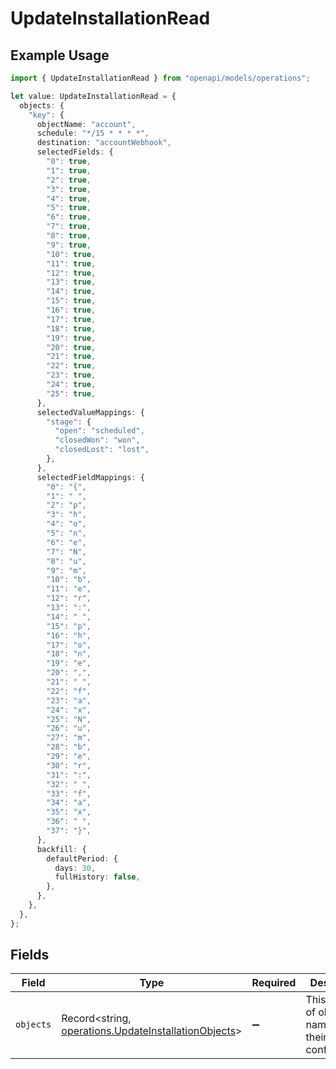 # UpdateInstallationRead

## Example Usage

```typescript
import { UpdateInstallationRead } from "openapi/models/operations";

let value: UpdateInstallationRead = {
  objects: {
    "key": {
      objectName: "account",
      schedule: "*/15 * * * *",
      destination: "accountWebhook",
      selectedFields: {
        "0": true,
        "1": true,
        "2": true,
        "3": true,
        "4": true,
        "5": true,
        "6": true,
        "7": true,
        "8": true,
        "9": true,
        "10": true,
        "11": true,
        "12": true,
        "13": true,
        "14": true,
        "15": true,
        "16": true,
        "17": true,
        "18": true,
        "19": true,
        "20": true,
        "21": true,
        "22": true,
        "23": true,
        "24": true,
        "25": true,
      },
      selectedValueMappings: {
        "stage": {
          "open": "scheduled",
          "closedWon": "won",
          "closedLost": "lost",
        },
      },
      selectedFieldMappings: {
        "0": "{",
        "1": " ",
        "2": "p",
        "3": "h",
        "4": "o",
        "5": "n",
        "6": "e",
        "7": "N",
        "8": "u",
        "9": "m",
        "10": "b",
        "11": "e",
        "12": "r",
        "13": ":",
        "14": " ",
        "15": "p",
        "16": "h",
        "17": "o",
        "18": "n",
        "19": "e",
        "20": ",",
        "21": " ",
        "22": "f",
        "23": "a",
        "24": "x",
        "25": "N",
        "26": "u",
        "27": "m",
        "28": "b",
        "29": "e",
        "30": "r",
        "31": ":",
        "32": " ",
        "33": "f",
        "34": "a",
        "35": "x",
        "36": " ",
        "37": "}",
      },
      backfill: {
        defaultPeriod: {
          days: 30,
          fullHistory: false,
        },
      },
    },
  },
};
```

## Fields

| Field                                                                                                        | Type                                                                                                         | Required                                                                                                     | Description                                                                                                  |
| ------------------------------------------------------------------------------------------------------------ | ------------------------------------------------------------------------------------------------------------ | ------------------------------------------------------------------------------------------------------------ | ------------------------------------------------------------------------------------------------------------ |
| `objects`                                                                                                    | Record<string, [operations.UpdateInstallationObjects](../../models/operations/updateinstallationobjects.md)> | :heavy_minus_sign:                                                                                           | This is a map of object names to their configuration.                                                        |